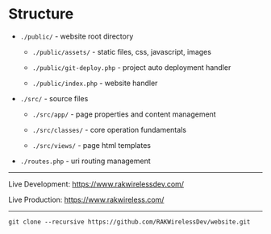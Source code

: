 # Structure

* `./public/` - website root directory

  * `./public/assets/` - static files, css, javascript, images

  * `./public/git-deploy.php` - project auto deployment handler

  * `./public/index.php` - website handler

* `./src/` - source files

  * `./src/app/` - page properties and content management

  * `./src/classes/` - core operation fundamentals

  * `./src/views/` - page html templates

* `./routes.php` - uri routing management

---

Live Development: https://www.rakwirelessdev.com/

Live Production: https://www.rakwireless.com/

---

`git clone --recursive https://github.com/RAKWirelessDev/website.git`